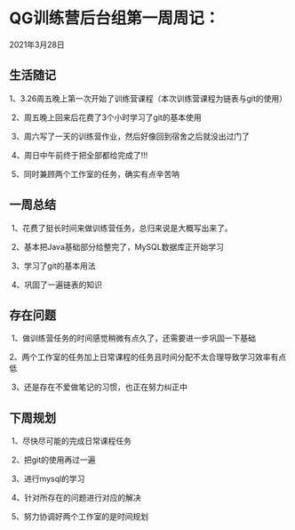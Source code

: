 # QG训练营后台组第一周周记：
2021年3月28日

## 生活随记

​		1、3.26周五晚上第一次开始了训练营课程（本次训练营课程为链表与git的使用）

​		2、周五晚上回来后花费了3个小时学习了git的基本使用

​		3、周六写了一天的训练营作业，然后好像回到宿舍之后就没出过门了 

​		4、周日中午前终于把全部都给完成了!!!

​		5、同时兼顾两个工作室的任务，确实有点辛苦呐



## 一周总结

​		1、花费了挺长时间来做训练营任务，总归来说是大概写出来了。

​		2、基本把Java基础部分给整完了，MySQL数据库正开始学习

​		3、学习了git的基本用法

​		4、巩固了一遍链表的知识

## 存在问题

​		1、做训练营任务的时间感觉稍微有点久了，还需要进一步巩固一下基础

​		2、两个工作室的任务加上日常课程的任务且时间分配不太合理导致学习效率有点低

​		3、还是存在不爱做笔记的习惯，也正在努力纠正中

## 下周规划

​		1、尽快尽可能的完成日常课程任务

​		2、把git的使用再过一遍

​		3、进行mysql的学习

​		4、针对所存在的问题进行对应的解决

​		5、努力协调好两个工作室的是时间规划